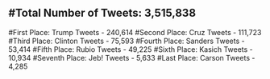 #Total Number of Tweets: 3,515,838 
---
#First Place: Trump Tweets - 240,614
#Second Place: Cruz Tweets - 111,723
#Third Place: Clinton Tweets - 75,593
#Fourth Place: Sanders Tweets - 53,414
#Fifth Place: Rubio Tweets - 49,225
#Sixth Place: Kasich Tweets - 10,934
#Seventh Place: Jeb! Tweets - 5,633
#Last Place: Carson Tweets - 4,285
